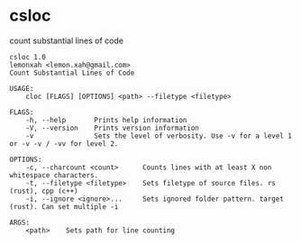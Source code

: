 # csloc
count substantial lines of code

    csloc 1.0
    lemonxah <lemon.xah@gmail.com>
    Count Substantial Lines of Code

    USAGE:
        cloc [FLAGS] [OPTIONS] <path> --filetype <filetype>

    FLAGS:
        -h, --help       Prints help information
        -V, --version    Prints version information
        -v               Sets the level of verbosity. Use -v for a level 1 or -v -v / -vv for level 2.

    OPTIONS:
        -c, --charcount <count>      Counts lines with at least X non whitespace characters.
        -t, --filetype <filetype>    Sets filetype of source files. rs (rust), cpp (c++)
        -i, --ignore <ignore>...     Sets ignored folder pattern. target (rust). Can set multiple -i

    ARGS:
        <path>    Sets path for line counting

